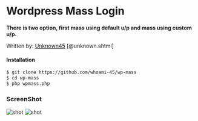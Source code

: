 # Wordpress Mass Login
**There is two option, first mass using default u/p and mass using custom u/p.**

Written by: [Unknown45](https://github.com/whoami-45) [@unknown.shtml]

#### Installation
```sh
$ git clone https://github.com/whoami-45/wp-mass
$ cd wp-mass
$ php wpmass.php
```

### ScreenShot
![shot](https://i.imgur.com/KD8eYRF.png)
![shot](https://i.imgur.com/40Wh3Yy.png)
